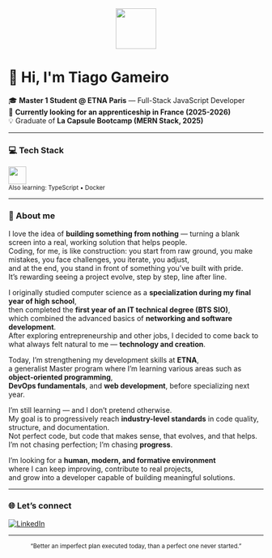 <div align="center">
  <img src="https://media.giphy.com/media/v1.Y2lkPTc5MGI3NjExbHVlY3U3eG1wZTE2Nm9xYzUwc2cybTVqNWx6M3BuN3E5Y21sczd2ZCZlcD12b3N0ZXJtYW4tcmF3/gF6TzRCS6Zp8w/giphy.gif" width="80"/>
</div>

# 👋 Hi, I'm Tiago Gameiro  

🎓 **Master 1 Student @ ETNA Paris** — Full-Stack JavaScript Developer  
🚀 **Currently looking for an apprenticeship in France (2025-2026)**  
💡 Graduate of **La Capsule Bootcamp (MERN Stack, 2025)**  

---

### 💻 Tech Stack  
<div>
  <img src="https://skillicons.dev/icons?i=js,react,nodejs,express,mongodb,html,css,git,github" height="35"/>
  <br/>
  <sub>Also learning: TypeScript • Docker</sub>
</div>

---

### 💬 About me  

I love the idea of **building something from nothing** — turning a blank screen into a real, working solution that helps people.  
Coding, for me, is like construction: you start from raw ground, you make mistakes, you face challenges, you iterate, you adjust,  
and at the end, you stand in front of something you’ve built with pride.  
It’s rewarding seeing a project evolve, step by step, line after line.  

I originally studied computer science as a **specialization during my final year of high school**,  
then completed the **first year of an IT technical degree (BTS SIO)**,  
which combined the advanced basics of **networking and software development**.  
After exploring entrepreneurship and other jobs, I decided to come back to what always felt natural to me — **technology and creation**.  

Today, I’m strengthening my development skills at **ETNA**,  
a generalist Master program where I’m learning various areas such as **object-oriented programming**,  
**DevOps fundamentals**, and **web development**, before specializing next year.  

I’m still learning — and I don’t pretend otherwise.  
My goal is to progressively reach **industry-level standards** in code quality, structure, and documentation.  
Not perfect code, but code that makes sense, that evolves, and that helps.  
I’m not chasing perfection; I’m chasing **progress**.  

I’m looking for a **human, modern, and formative environment**  
where I can keep improving, contribute to real projects,  
and grow into a developer capable of building meaningful solutions.  

---

### 🌐 Let’s connect  
[![LinkedIn](https://img.shields.io/badge/LinkedIn-Tiago%20Gameiro-blue?style=for-the-badge&logo=linkedin)](https://linkedin.com/in/tiago-gameiro-2k25)

---

<div align="center">
  <sub>“Better an imperfect plan executed today, than a perfect one never started.”</sub>  
</div>
